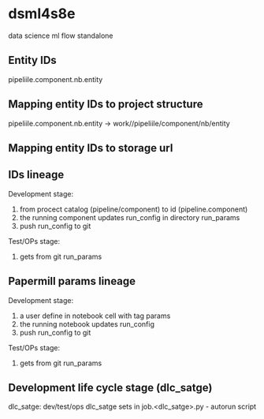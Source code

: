 
# dsml4s8e
data science ml flow standalone

## Entity IDs 
pipeliile.component.nb.entity

## Mapping entity IDs to project structure
pipeliile.component.nb.entity ->
work/<stage>/pipeliile/component/nb/entity

## Mapping entity IDs to storage url

## IDs lineage
Development stage:
  1. from procect catalog (pipeline/component) to id (pipeline.component)
  2. the running component updates run_config in directory run_params
  3. push run_config to git

Test/OPs stage:
  1. gets from git run_params

## Papermill params lineage
Development stage:
  1. a user define in notebook cell with tag params
  2. the running notebook updates run_config
  3. push run_config to git

Test/OPs stage:
  1. gets from git run_params

 ## Development life cycle stage (dlc_satge)
  dlc_satge: dev/test/ops
  dlc_satge sets in job.<dlc_satge>.py - autorun script
  
  
